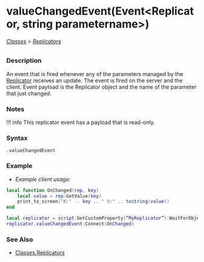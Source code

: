 # valueChangedEvent(Event<Replicator, string parametername>)

###### [Classes](/core_api/raw_source) > [Replicators](/core_api/classes/replicators/SetValue)

### Description

An event that is fired whenever any of the parameters managed by the [Replicator](/core_api/classes/replicators) receives an update. The event is fired on the server and the client. Event payload is the Replicator object and the name of the parameter that just changed.

### Notes
!!! info
    This replicator event has a payload that is read-only.

### Syntax

`.valueChangedEvent`

### Example

- *Example client usage:*
```lua
local function OnChanged(rep, key)
	local value = rep:GetValue(key)
	print_to_screen("K:" .. key .. " V:" .. tostring(value))
end

local replicator = script:GetCustomProperty(“MyReplicator”):WaitForObject()
replicator.valueChangedEvent:Connect(OnChanged)
```

### See Also

* [Classes.Replicators](/core_api/classes/replicators/)
